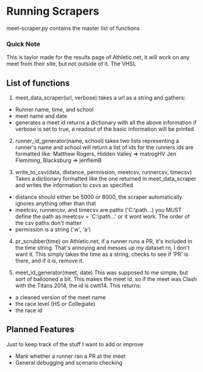 # Running Scrapers
meet-scraper.py contains the master list of functions

### Quick Note
This is taylor made for the results page of Athletic.net, it will work on any meet from their site, but not outside of it. The VHSL 

## List of functions
1. meet_data_scraper(url, verbose)
takes a url as a string and gathers:
- Runner name, time, and school
- meet name and date
- generates a meet id
returns a dictionary with all the above information
if verbose is set to true, a readout of the basic information will be
printed

2. runner_id_generator(name, school)
takes two lists representing a runner's name and school
will return a list of ids for the runners
ids are formatted like:
Matthew Rogers, Hidden Valley => matrogHV
Jen Flemming, Blacksburg => jenflemB

3. write_to_csv(data, distance, permission, meetcsv, runnercsv, timecsv)
Takes a dictionary formatted like the one returned in meet_data_scraper and writes the information to csvs as specified
 - distance should either be 5000 or 8000, the scraper automatically ignores anything other than that
 - meetcsv, runnercsv, and timecsv are paths ('C:\\path...) you MUST define the path as meetcsv = 'C:\\path...' or it wont work. The order of the csv paths don't matter
 - permission is a string ('w', 'a')

4. pr_scrubber(time)
on Athletic.net, if a runner runs a PR, it's included in the time string. That's annoying and messes up my dataset rn, I don't want it. This simply takes the time as a string, checks to see if 'PR' is there, and if it is, remove it. 

5. meet_id_generator(meet, date)
This was supposed to me simple, but sort of ballooned a bit. This makes the meet id, so if the meet was Clash with the Titans 2014, the id is cwtt14. 
This returns:
 - a cleaned version of the meet name
 - the race level (HS or Collegiate)
 - the race id

## Planned Features
Just to keep track of the stuff I want to add or improve
 - Mark whether a runner ran a PR at the meet
 - General debugging and scenario checking
